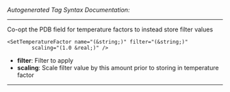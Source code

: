 _Autogenerated Tag Syntax Documentation:_

---
Co-opt the PDB field for temperature factors to instead store filter values

```
<SetTemperatureFactor name="(&string;)" filter="(&string;)"
        scaling="(1.0 &real;)" />
```

-   **filter**: Filter to apply
-   **scaling**: Scale filter value by this amount prior to storing in temperature factor

---
